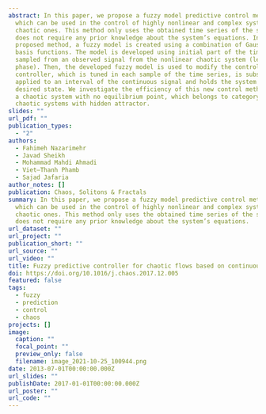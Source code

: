 ```yaml
---
abstract: In this paper, we propose a fuzzy model predictive control method,
  which can be used in the control of highly nonlinear and complex systems, like
  chaotic ones. This method only uses the obtained time series of the system and
  does not require any prior knowledge about the system’s equations. In our
  proposed method, a fuzzy model is created using a combination of Gaussian
  basis functions. The model is developed using initial part of the time series,
  sampled from an observed signal from the nonlinear chaotic system (learning
  phase). Then, the developed fuzzy model is used to modify the controller. The
  controller, which is tuned in each sample of the time series, is subsequently
  applied to an interval of the continuous signal and holds the system in the
  desired state. We investigate the efficiency of this new control method using
  a chaotic system with no equilibrium point, which belongs to category of
  chaotic systems with hidden attractor.
slides: ""
url_pdf: ""
publication_types:
  - "2"
authors:
  - Fahimeh Nazarimehr
  - Javad Sheikh
  - Mohammad Mahdi Ahmadi
  - Viet–Thanh Phamb
  - Sajad Jafaria
author_notes: []
publication: Chaos, Solitons & Fractals
summary: In this paper, we propose a fuzzy model predictive control method,
  which can be used in the control of highly nonlinear and complex systems, like
  chaotic ones. This method only uses the obtained time series of the system and
  does not require any prior knowledge about the system’s equations.
url_dataset: ""
url_project: ""
publication_short: ""
url_source: ""
url_video: ""
title: Fuzzy predictive controller for chaotic flows based on continuous signals
doi: https://doi.org/10.1016/j.chaos.2017.12.005
featured: false
tags:
  - fuzzy
  - prediction
  - control
  - chaos
projects: []
image:
  caption: ""
  focal_point: ""
  preview_only: false
  filename: image_2021-10-25_100944.png
date: 2013-07-01T00:00:00.000Z
url_slides: ""
publishDate: 2017-01-01T00:00:00.000Z
url_poster: ""
url_code: ""
---
```

